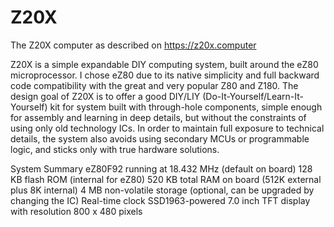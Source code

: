 # Z20X

The Z20X computer as described on https://z20x.computer

Z20X is a simple expandable DIY computing system, built around the eZ80 microprocessor. I chose eZ80 due to its native simplicity and full backward code compatibility with the great and very popular Z80 and Z180. The design goal of Z20X is to offer a good DIY/LIY (Do-It-Yourself/Learn-It-Yourself) kit for system built with through-hole components, simple enough for assembly and learning in deep details, but without the constraints of using only old technology ICs. In order to maintain full exposure to technical details, the system also avoids using secondary MCUs or programmable logic, and sticks only with true hardware solutions.

System Summary
eZ80F92 running at 18.432 MHz (default on board)
128 KB flash ROM (internal for eZ80)
520 KB total RAM on board (512K external plus 8K internal)
4 MB non-volatile storage (optional, can be upgraded by changing the IC)
Real-time clock
SSD1963-powered 7.0 inch TFT display with resolution 800 x 480 pixels
